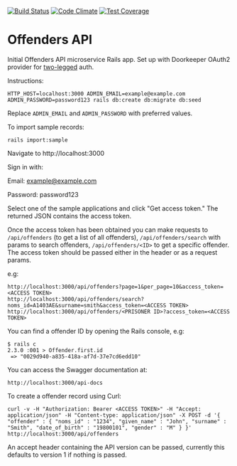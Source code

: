 [![Build Status](https://travis-ci.org/ministryofjustice/prisoners-api.svg?branch=master)](https://travis-ci.org/ministryofjustice/prisoners_api)
[![Code Climate](https://codeclimate.com/github/ministryofjustice/prisoners_api/badges/gpa.svg)](https://codeclimate.com/github/ministryofjustice/prisoners_api)
[![Test Coverage](https://codeclimate.com/github/ministryofjustice/prisoners_api/badges/coverage.svg)](https://codeclimate.com/github/ministryofjustice/prisoners_api/coverage)

# Offenders API

Initial Offenders API microservice Rails app. Set up with Doorkeeper OAuth2 provider for [two-legged](https://github.com/doorkeeper-gem/doorkeeper/wiki/Client-Credentials-flow) auth.

Instructions:

`HTTP_HOST=localhost:3000 ADMIN_EMAIL=example@example.com ADMIN_PASSWORD=password123 rails db:create db:migrate db:seed`

Replace `ADMIN_EMAIL` and `ADMIN_PASSWORD` with preferred values.

To import sample records:

`rails import:sample`

Navigate to http://localhost:3000

Sign in with:

Email: example@example.com

Password: password123

Select one of the sample applications and click "Get access token." The returned JSON contains the access token.

Once the access token has been obtained you can make requests to `/api/offenders` (to get a list of all offenders), `/api/offenders/search` with params to search offenders, `/api/offenders/<ID>` to get a specific offender. The access token should be passed either in the header or as a request params.

e.g:

```
http://localhost:3000/api/offenders?page=1&per_page=10&access_token=<ACCESS TOKEN>
http://localhost:3000/api/offenders/search?noms_id=A1403AE&surname=smith&access_token=<ACCESS TOKEN>
http://localhost:3000/api/offenders/<PRISONER ID>?access_token=<ACCESS TOKEN>
```

You can find a offender ID by opening the Rails console, e.g:

```
$ rails c
2.3.0 :001 > Offender.first.id
 => "0029d940-a835-418a-af7d-37e7cd6edd10"
```

You can access the Swagger documentation at:

```
http://localhost:3000/api-docs
```

To create a offender record using Curl:

```
curl -v -H "Authorization: Bearer <ACCESS TOKEN>" -H "Accept: application/json" -H "Content-type: application/json" -X POST -d '{ "offender" : { "noms_id" : "1234", "given_name" : "John", "surname" : "Smith", "date_of_birth" : "19800101", "gender" : "M" } }'  http://localhost:3000/api/offenders
```

An accept header containing the API version can be passed, currently this defaults to version 1 if nothing is passed.
